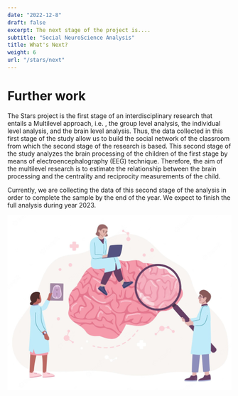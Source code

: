 ```yaml
---
date: "2022-12-8"
draft: false
excerpt: The next stage of the project is....
subtitle: "Social NeuroScience Analysis"
title: What's Next?
weight: 6
url: "/stars/next"
---
```


# Further work


The Stars project is the first stage of an interdisciplinary research that entails a Multilevel approach, i.e. , the group level analysis, the individual level analysis, and the brain level analysis.  Thus, the data collected in this first stage of the study allow us to build the social network of the classroom from which the second stage of the research is based. This second stage of the study analyzes the brain processing of the children of the first stage by means of electroencephalography (EEG) technique.  Therefore, the aim of the multilevel research is to estimate the relationship between the brain processing and the centrality and reciprocity measurements of the child.

Currently, we are collecting the data of this second stage of the analysis in order to complete the sample by the end of the year. We expect to finish the full analysis during year 2023.



![](images/paste-19B59BD6.png)
